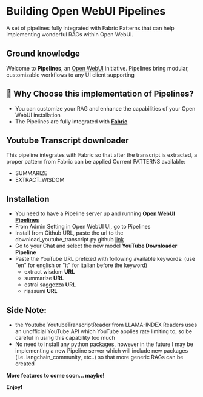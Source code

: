 # Building Open WebUI Pipelines
A set of pipelines fully integrated with Fabric Patterns that can help implementing wonderful RAGs within Open WebUI.

## Ground knowledge
Welcome to **Pipelines**, an [Open WebUI](https://github.com/open-webui) initiative. Pipelines bring modular, customizable workflows to any UI client supporting 

## 🚀 Why Choose this implementation of Pipelines?
- You can customize your RAG and enhance the capabilities of your Open WebUI installation
- The Pipelines are fully integrated with **[Fabric](https://github.com/danielmiessler/fabric?tab=readme-ov-file#fabric)**

## Youtube Transcript downloader
This pipeline integrates with Fabric so that after the transcript is extracted, a proper pattern from Fabric can be applied
Current PATTERNS available:
- SUMMARIZE
- EXTRACT_WISDOM

## Installation
- You need to have a Pipeline server up and running **[Open WebUI Pipelines](https://github.com/open-webui/pipelines/tree/main)**
- From Admin Setting in Open WebUI UI, go to Pipelines
- Install from Github URL, paste the url to the download_youtube_transcript.py github [link](https://github.com/dariopalladino/open-webui-pipelines/blob/main/download_youtube_transcripts.py)
- Go to your Chat and select the new model **YouTube Downloader Pipeline**
- Paste the YouTube URL prefixed with following available keywords: 
  (use "en" for english or "it" for italian before the keyword)
    - extract wisdom **URL**
    - summarize **URL** 
    - estrai saggezza **URL**
    - riassumi **URL**

## Side Note:
- the Youtube YoutubeTranscriptReader from LLAMA-INDEX Readers uses an unofficial YouTube API which YouTube applies rate limiting to, so be careful in using this capability too much
- No need to install any python packages, however in the future I may be implementing a new Pipeline server which will include new packages (i.e. langchain_community, etc..) so that more generic RAGs can be created

**More features to come soon... maybe!**

**Enjoy!**